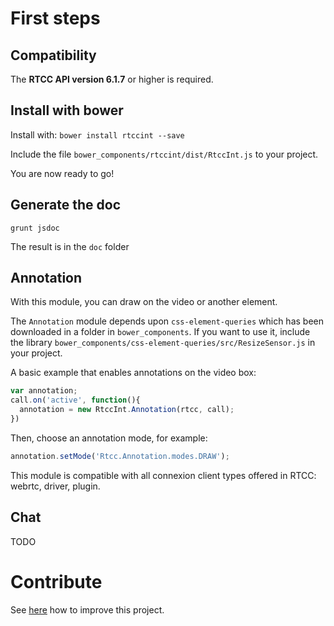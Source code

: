 # First steps 

## Compatibility

The **RTCC API version 6.1.7** or higher is required.

## Install with bower

Install with: `bower install rtccint --save`

Include the file `bower_components/rtccint/dist/RtccInt.js` to your project.

You are now ready to go!


## Generate the doc

`grunt jsdoc`

The result is in the `doc` folder


## Annotation

With this module, you can draw on the video or another element.

The `Annotation` module depends upon `css-element-queries` which has been downloaded in a folder in `bower_components`.
If you want to use it, include the library `bower_components/css-element-queries/src/ResizeSensor.js` in your project.

A basic example that enables annotations on the video box:
```javascript
var annotation;
call.on('active', function(){
  annotation = new RtccInt.Annotation(rtcc, call);
})
```

Then, choose an annotation mode, for example:

```javascript
annotation.setMode('Rtcc.Annotation.modes.DRAW');
```

This module is compatible with all connexion client types offered in RTCC: webrtc, driver, plugin.

## Chat

TODO


# Contribute

See [here](contribute.md) how to improve this project.